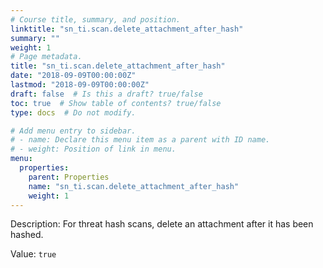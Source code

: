 ```yaml
---
# Course title, summary, and position.
linktitle: "sn_ti.scan.delete_attachment_after_hash"
summary: ""
weight: 1
# Page metadata.
title: "sn_ti.scan.delete_attachment_after_hash"
date: "2018-09-09T00:00:00Z"
lastmod: "2018-09-09T00:00:00Z"
draft: false  # Is this a draft? true/false
toc: true  # Show table of contents? true/false
type: docs  # Do not modify.

# Add menu entry to sidebar.
# - name: Declare this menu item as a parent with ID name.
# - weight: Position of link in menu.
menu:
  properties:
    parent: Properties
    name: "sn_ti.scan.delete_attachment_after_hash"
    weight: 1
---
```


Description: For threat hash scans, delete an attachment after it has been hashed.


Value: `true`